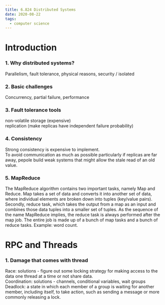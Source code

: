 ```yaml
---
title: 6.824 Distributed Systems
date: 2020-08-22
tags:
  - computer science
---
```


# Introduction

### 1. Why distributed systems?

Parallelism, fault tolerance, physical reasons, security / isolated

### 2. Basic challenges

Concurrency, partial failure, performance

### 3. Fault tolerance tools

non-volatile storage (expensive)  
replication (make replicas have independent failure probability)

### 4. Consistency

Strong consistency is expensive to implement.  
To avoid communication as much as possible particularly if replicas are far away, pepole build weak systems that might allow the stale read of an old value.

### 5. MapReduce

The MapReduce algorithm contains two important tasks, namely Map and Reduce. Map takes a set of data and converts it into another set of data, where individual elements are broken down into tuples (key/value pairs). Secondly, reduce task, which takes the output from a map as an input and combines those data tuples into a smaller set of tuples. As the sequence of the name MapReduce implies, the reduce task is always performed after the map job. The entire job is made up of a bunch of map tasks and a bunch of reduce tasks. Example: word count.

# RPC and Threads

### 1. Damage that comes with thread

Race: solutions - figure out some locking strategy for making access to the data one thread at a time or not share data.  
Coordination: solutions - channels, conditional variables, wait groups  
Deadlock: a state in which each member of a group is waiting for another member, including itself, to take action, such as sending a message or more commonly releasing a lock.

